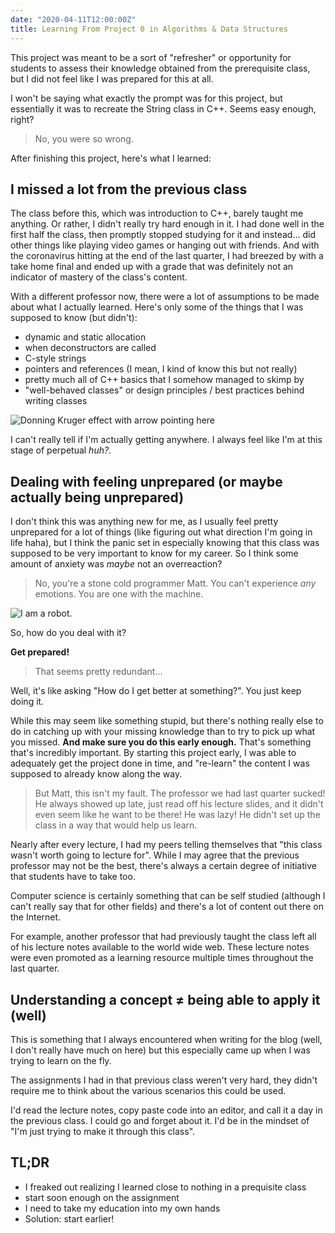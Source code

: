 ```yaml
---
date: "2020-04-11T12:00:00Z"
title: Learning From Project 0 in Algorithms & Data Structures
---
```


This project was meant to be a sort of "refresher" or opportunity for students to assess their knowledge obtained from the prerequisite class, but I did not feel like I was prepared for this at all.

I won't be saying what exactly the prompt was for this project, but essentially it was to recreate the String class in C++. Seems easy enough, right?

> No, you were so wrong.

After finishing this project, here's what I learned:

## I missed a lot from the previous class

The class before this, which was introduction to C++, barely taught me anything. Or rather, I didn't really try hard enough in it. I had done well in the first half the class, then promptly stopped studying for it and instead... did other things like playing video games or hanging out with friends. And with the coronavirus hitting at the end of the last quarter, I had breezed by with a take home final and ended up with a grade that was definitely not an indicator of mastery of the class's content.

With a different professor now, there were a lot of assumptions to be made about what I actually learned. Here's only some of the things that I was supposed to know (but didn't):

- dynamic and static allocation
- when deconstructors are called
- C-style strings
- pointers and references (I mean, I kind of know this but not really)
- pretty much all of C++ basics that I somehow managed to skimp by
- "well-behaved classes" or design principles / best practices behind writing classes

![Donning Kruger effect with arrow pointing here](/assets/images/donkruger.jpg)

I can't really tell if I'm actually getting anywhere. I always feel like I'm at this stage of perpetual _huh?_.

## Dealing with feeling unprepared (or maybe actually being unprepared)

I don't think this was anything new for me, as I usually feel pretty unprepared for a lot of things (like figuring out what direction I'm going in life haha), but I think the panic set in especially knowing that this class was supposed to be very important to know for my career. So I think some amount of anxiety was _maybe_ not an overreaction?

> No, you're a stone cold programmer Matt. You can't experience _any_ emotions. You are one with the machine.

![I am a robot.](/assets/images/coldstoneprogrammer.jpg)

So, how do you deal with it?

**Get prepared!**

> That seems pretty redundant...

Well, it's like asking "How do I get better at something?". You just keep doing it.

While this may seem like something stupid, but there's nothing really else to do in catching up with your missing knowledge than to try to pick up what you missed. **And make sure you do this early enough.** That's something that's incredibly important. By starting this project early, I was able to adequately get the project done in time, and "re-learn" the content I was supposed to already know along the way.

> But Matt, this isn't my fault. The professor we had last quarter sucked! He always showed up late, just read off his lecture slides, and it didn't even seem like he want to be there! He was lazy! He didn't set up the class in a way that would help us learn.

Nearly after every lecture, I had my peers telling themselves that "this class wasn't worth going to lecture for". While I may agree that the previous professor may not be the best, there's always a certain degree of initiative that students have to take too.

Computer science is certainly something that can be self studied (although I can't really say that for other fields) and there's a lot of content out there on the Internet.

For example, another professor that had previously taught the class left all of his lecture notes available to the world wide web. These lecture notes were even promoted as a learning resource multiple times throughout the last quarter. 

## Understanding a concept ≠ being able to apply it (well)

This is something that I always encountered when writing for the blog (well, I don't really have much on here) but this especially came up when I was trying to learn on the fly. 

The assignments I had in that previous class weren't very hard, they didn't require me to think about the various scenarios this could be used. 

I'd read the lecture notes, copy paste code into an editor, and call it a day in the previous class. I could go and forget about it. I'd be in the mindset of "I'm just trying to make it through this class". 

## TL;DR
- I freaked out realizing I learned close to nothing in a prequisite class 
- start soon enough on the assignment
- I need to take my education into my own hands
- Solution: start earlier!
